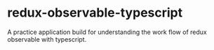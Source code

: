# redux-observable-typescript
A practice application build for understanding the work flow of redux observable with typescript.
